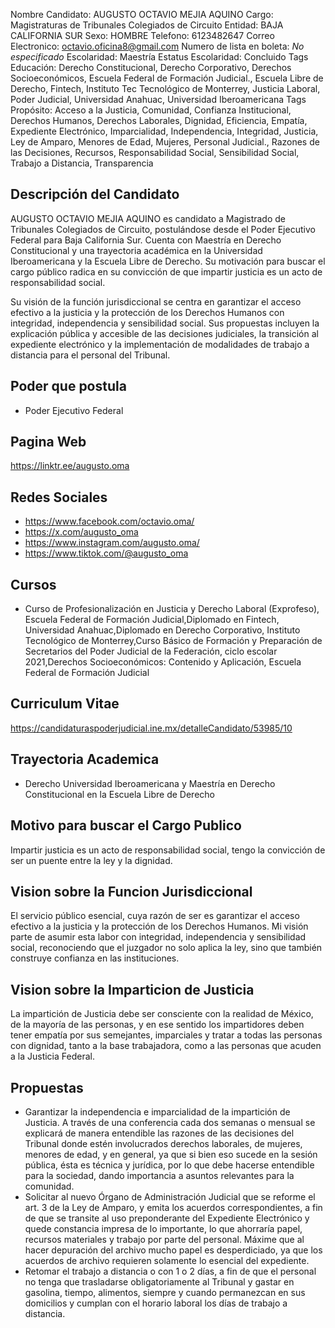 Nombre Candidato: AUGUSTO OCTAVIO MEJIA AQUINO
Cargo: Magistraturas de Tribunales Colegiados de Circuito
Entidad: BAJA CALIFORNIA SUR
Sexo: HOMBRE
Telefono: 6123482647
Correo Electronico: octavio.oficina8@gmail.com
Numero de lista en boleta: *No especificado*
Escolaridad: Maestría
Estatus Escolaridad: Concluido
Tags Educación: Derecho Constitucional, Derecho Corporativo, Derechos Socioeconómicos, Escuela Federal de Formación Judicial., Escuela Libre de Derecho, Fintech, Instituto Tec Tecnológico de Monterrey, Justicia Laboral, Poder Judicial, Universidad Anahuac, Universidad Iberoamericana
Tags Propósito: Acceso a la Justicia, Comunidad, Confianza Institucional, Derechos Humanos, Derechos Laborales, Dignidad, Eficiencia, Empatía, Expediente Electrónico, Imparcialidad, Independencia, Integridad, Justicia, Ley de Amparo, Menores de Edad, Mujeres, Personal Judicial., Razones de las Decisiones, Recursos, Responsabilidad Social, Sensibilidad Social, Trabajo a Distancia, Transparencia


## Descripción del Candidato 

AUGUSTO OCTAVIO MEJIA AQUINO es candidato a Magistrado de Tribunales Colegiados de Circuito, postulándose desde el Poder Ejecutivo Federal para Baja California Sur. Cuenta con Maestría en Derecho Constitucional y una trayectoria académica en la Universidad Iberoamericana y la Escuela Libre de Derecho. Su motivación para buscar el cargo público radica en su convicción de que impartir justicia es un acto de responsabilidad social.

Su visión de la función jurisdiccional se centra en garantizar el acceso efectivo a la justicia y la protección de los Derechos Humanos con integridad, independencia y sensibilidad social. Sus propuestas incluyen la explicación pública y accesible de las decisiones judiciales, la transición al expediente electrónico y la implementación de modalidades de trabajo a distancia para el personal del Tribunal.


## Poder que postula

- Poder Ejecutivo Federal


## Pagina Web

https://linktr.ee/augusto.oma


## Redes Sociales

- https://www.facebook.com/octavio.oma/
- https://x.com/augusto_oma
- https://www.instagram.com/augusto.oma/
- https://www.tiktok.com/@augusto_oma


## Cursos

- Curso de Profesionalización en Justicia y Derecho Laboral (Exprofeso), Escuela Federal de Formación Judicial,Diplomado en Fintech, Universidad Anahuac,Diplomado en Derecho Corporativo, Instituto Tecnológico de Monterrey,Curso Básico de Formación y Preparación de Secretarios del Poder Judicial de la Federación, ciclo escolar 2021,Derechos Socioeconómicos: Contenido y Aplicación, Escuela Federal de Formación Judicial


## Curriculum Vitae

https://candidaturaspoderjudicial.ine.mx/detalleCandidato/53985/10


## Trayectoria Academica

- Derecho Universidad Iberoamericana y Maestría en Derecho Constitucional en la Escuela Libre de Derecho


## Motivo para buscar el Cargo Publico

Impartir justicia es un acto de responsabilidad social, tengo la convicción de ser un puente entre la ley y la dignidad.


## Vision sobre la Funcion Jurisdiccional

El servicio público esencial, cuya razón de ser es garantizar el acceso efectivo a la justicia y la protección de los Derechos Humanos. Mi visión parte de asumir esta labor con integridad, independencia y sensibilidad social, reconociendo que el juzgador no solo aplica la ley, sino que también construye confianza en las instituciones.


## Vision sobre la Imparticion de Justicia

La impartición de Justicia debe ser consciente con la realidad de México, de la mayoría de las personas, y en ese sentido los impartidores deben tener empatía por sus semejantes, imparciales y tratar a todas las personas con dignidad, tanto a la base trabajadora, como a las personas que acuden a la Justicia Federal.


## Propuestas

- Garantizar la independencia e imparcialidad de la impartición de Justicia. A través de una conferencia cada dos semanas o mensual se explicará de manera entendible las razones de las decisiones del Tribunal donde estén involucrados derechos laborales, de mujeres, menores de edad, y en general, ya que si bien eso sucede en la sesión pública, ésta es técnica y jurídica, por lo que debe hacerse entendible para la sociedad, dando importancia a asuntos relevantes para la comunidad.
- Solicitar al nuevo Órgano de Administración Judicial que se reforme el art. 3 de la Ley de Amparo, y emita los acuerdos correspondientes, a fin de que se transite al uso preponderante del Expediente Electrónico y quede constancia impresa de lo importante, lo que ahorraría papel, recursos materiales y trabajo por parte del personal. Máxime que al hacer depuración del archivo mucho papel es desperdiciado, ya que los acuerdos de archivo requieren solamente lo esencial del expediente.
- Retomar el trabajo a distancia o  con 1 o 2 días, a fin de que el personal no tenga que trasladarse obligatoriamente al Tribunal y gastar en gasolina, tiempo, alimentos, siempre y cuando permanezcan en sus domicilios y cumplan con el horario laboral los días de trabajo a distancia.

